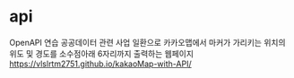 # api
OpenAPI 연습
공공데이터 관련 사업 일환으로
카카오맵에서 마커가 가리키는 위치의 위도 및 경도를 소수점아래 6자리까지 출력하는 웹페이지
https://vlslrtm2751.github.io/kakaoMap-with-API/

